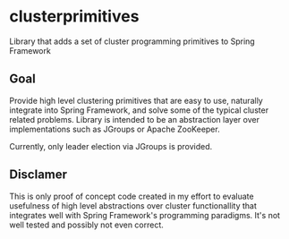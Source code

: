 clusterprimitives
=================

Library that adds a set of cluster programming primitives to Spring Framework

## Goal

Provide high level clustering primitives that are easy to use, naturally integrate into Spring Framework, and solve some of the typical cluster related problems. Library is intended to be an abstraction layer over implementations such as JGroups or Apache ZooKeeper.

Currently, only leader election via JGroups is provided.

## Disclamer

This is only proof of concept code created in my effort to evaluate usefulness of high level abstractions over cluster functionallity that integrates well with Spring Framework's programming paradigms. It's not well tested and possibly not even correct.

